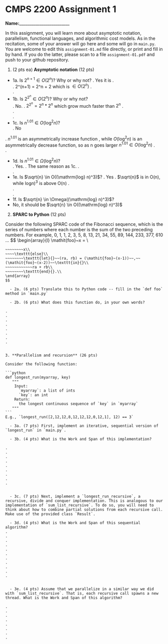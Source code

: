 

# CMPS 2200 Assignment 1

**Name:**_________________________


In this assignment, you will learn more about asymptotic notation, parallelism, functional languages, and algorithmic cost models. As in the recitation, some of your answer will go here and some will go in `main.py`. You are welcome to edit this `assignment-01.md` file directly, or print and fill in by hand. If you do the latter, please scan to a file `assignment-01.pdf` and push to your github repository. 
  
  

1. (2 pts ea) **Asymptotic notation** (12 pts)

  - 1a. Is $2^{n+1} \in O(2^n)$? Why or why not? 
.  Yes it is
.  
.  2^(n+1) = 2^n + 2 which is $\in O(2^n)$
.  
. 
  - 1b. Is $2^{2^n} \in O(2^n)$? Why or why not?     
.  No.
.  $2^{2^n} = 2^n * 2^n$ which grow much faster than $2^n$
.  
.  
.  
  - 1c. Is $n^{1.01} \in O(\mathrm{log}^2 n)$?    
.  No

.  $n^{1.01}$ is an asymmetrically increase function , while $O(\mathrm{log}^2 n)$ is  an asymmetrically decrease function, so as n goes larger $n^{1.01} \in O(\mathrm{log}^2 n)$
.  
.  

  - 1d. Is $n^{1.01} \in \Omega(\mathrm{log}^2 n)$?  
.  Yes.
.  The same reason as 1c.
.  
.  
  - 1e. Is $\sqrt{n} \in O((\mathrm{log} n)^3)$?
.  Yes
.  $\sqrt{n}$ is in O(n), while $\mathrm{log} n)^3$ is above O(n)
.  
.  
.  
  - 1f. Is $\sqrt{n} \in \Omega((\mathrm{log} n)^3)$?
  - No, it should be $\sqrt{n} \in O((\mathrm{log} n)^3)$


2. **SPARC to Python** (12 pts)

Consider the following SPARC code of the Fibonacci sequence, which is the series of numbers where each number is the sum of the two preceding numbers. For example, 0, 1, 1, 2, 3, 5, 8, 13, 21, 34, 55, 89, 144, 233, 377, 610 ... 
$$
\begin{array}{l}
\mathit{foo}~x =   \\
~~~~\texttt{if}{}~~x \le 1~~\texttt{then}{}\\
~~~~~~~~x\\   
~~~~\texttt{else}\\
~~~~~~~~\texttt{let}{}~~(ra, rb) = (\mathit{foo}~(x-1))~~,~~(\mathit{foo}~(x-2))~~\texttt{in}{}\\  
~~~~~~~~~~~~ra + rb\\  
~~~~~~~~\texttt{end}{}.\\
\end{array}
$$ 

  - 2a. (6 pts) Translate this to Python code -- fill in the `def foo` method in `main.py`  

  - 2b. (6 pts) What does this function do, in your own words?  

.  
.  
.  
.  
.  
.  
.  
.  
  

3. **Parallelism and recursion** (26 pts)

Consider the following function:  

```python
def longest_run(myarray, key)
   """
    Input:
      `myarray`: a list of ints
      `key`: an int
    Return:
      the longest continuous sequence of `key` in `myarray`
   """
```
E.g., `longest_run([2,12,12,8,12,12,12,0,12,1], 12) == 3`  
 
  - 3a. (7 pts) First, implement an iterative, sequential version of `longest_run` in `main.py`.  

  - 3b. (4 pts) What is the Work and Span of this implementation?  

.  
.  
.  
.  
.  
.  
.  
.  
.  


  - 3c. (7 pts) Next, implement a `longest_run_recursive`, a recursive, divide and conquer implementation. This is analogous to our implementation of `sum_list_recursive`. To do so, you will need to think about how to combine partial solutions from each recursive call. Make use of the provided class `Result`.   

  - 3d. (4 pts) What is the Work and Span of this sequential algorithm?  
.  
.  
.  
.  
.  
.  
.  
.  
.  
.  
.  


  - 3e. (4 pts) Assume that we parallelize in a similar way we did with `sum_list_recursive`. That is, each recursive call spawns a new thread. What is the Work and Span of this algorithm?  

.  
.  
.  
.  
.  
.  
.  
.  

